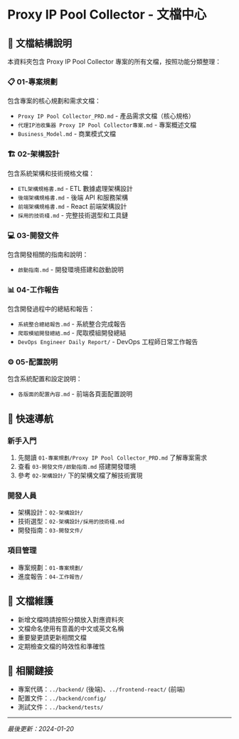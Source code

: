 # Proxy IP Pool Collector - 文檔中心

## 📁 文檔結構說明

本資料夾包含 Proxy IP Pool Collector 專案的所有文檔，按照功能分類整理：

### 📋 01-專案規劃

包含專案的核心規劃和需求文檔：

- `Proxy IP Pool Collector_PRD.md` - 產品需求文檔（核心規格）
- `代理IP池收集器 Proxy IP Pool Collector專案.md` - 專案概述文檔
- `Business_Model.md` - 商業模式文檔

### 🏗️ 02-架構設計

包含系統架構和技術規格文檔：

- `ETL架構規格書.md` - ETL 數據處理架構設計
- `後端架構規格書.md` - 後端 API 和服務架構
- `前端架構規格書.md` - React 前端架構設計
- `採用的技術棧.md` - 完整技術選型和工具鏈

### 💻 03-開發文件

包含開發相關的指南和說明：

- `啟動指南.md` - 開發環境搭建和啟動說明

### 📊 04-工作報告

包含開發過程中的總結和報告：

- `系統整合總結報告.md` - 系統整合完成報告
- `爬取模組開發總結.md` - 爬取模組開發總結
- `DevOps Engineer Daily Report/` - DevOps 工程師日常工作報告

### ⚙️ 05-配置說明

包含系統配置和設定說明：

- `各版面的配置內容.md` - 前端各頁面配置說明

## 🚀 快速導航

### 新手入門

1. 先閱讀 `01-專案規劃/Proxy IP Pool Collector_PRD.md` 了解專案需求
2. 查看 `03-開發文件/啟動指南.md` 搭建開發環境
3. 參考 `02-架構設計/` 下的架構文檔了解技術實現

### 開發人員

- 架構設計：`02-架構設計/`
- 技術選型：`02-架構設計/採用的技術棧.md`
- 開發指南：`03-開發文件/`

### 項目管理

- 專案規劃：`01-專案規劃/`
- 進度報告：`04-工作報告/`

## 📝 文檔維護

- 新增文檔時請按照分類放入對應資料夾
- 文檔命名使用有意義的中文或英文名稱
- 重要變更請更新相關文檔
- 定期檢查文檔的時效性和準確性

## 🔗 相關鏈接

- 專案代碼：`../backend/` (後端)、`../frontend-react/` (前端)
- 配置文件：`../backend/config/`
- 測試文件：`../backend/tests/`

---

_最後更新：2024-01-20_
